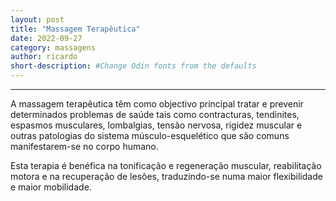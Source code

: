 ```yaml
---
layout: post
title: "Massagem Terapêutica"
date: 2022-09-27 
category: massagens
author: ricardo
short-description: #Change Odin fonts from the defaults
---
```


-----

A massagem terapêutica têm como objectivo principal tratar e prevenir determinados problemas de saúde tais como contracturas, tendinites, espasmos musculares, lombalgias, tensão nervosa, rigidez muscular e outras patologias do sistema músculo-esquelético que são comuns manifestarem-se no corpo humano.

Esta terapia é benéfica na tonificação e regeneração muscular, reabilitação motora e na recuperação de lesões, traduzindo-se numa maior flexibilidade e maior mobilidade.

